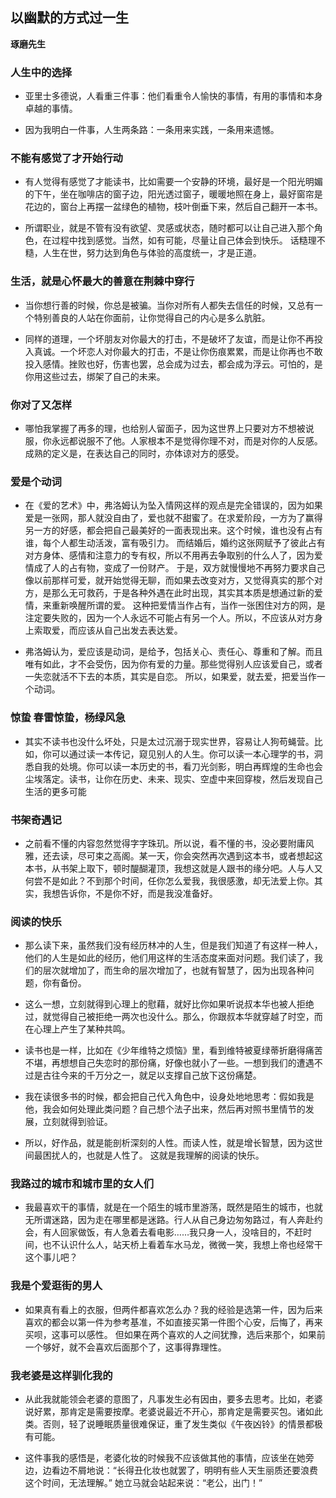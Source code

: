 ## 以幽默的方式过一生

 **琢磨先生**


### 人生中的选择

* 亚里士多德说，人看重三件事：他们看重令人愉快的事情，有用的事情和本身卓越的事情。

* 因为我明白一件事，人生两条路：一条用来实践，一条用来遗憾。


### 不能有感觉了才开始行动

* 有人觉得有感觉了才能读书，比如需要一个安静的环境，最好是一个阳光明媚的下午，坐在咖啡店的窗子边，阳光透过窗子，暖暖地照在身上，最好窗帘是花边的，窗台上再摆一盆绿色的植物，枝叶倒垂下来，然后自己翻开一本书。

* 所谓职业，就是不管有没有欲望、灵感或状态，随时都可以让自己进入那个角色，在过程中找到感觉。当然，如有可能，尽量让自己体会到快乐。
话糙理不糙，人生在世，努力达到角色与体验的高度统一，才是正道。


### 生活，就是心怀最大的善意在荆棘中穿行

* 当你想行善的时候，你总是被骗。当你对所有人都失去信任的时候，又总有一个特别善良的人站在你面前，让你觉得自己的内心是多么肮脏。

* 同样的道理，一个坏朋友对你最大的打击，不是破坏了友谊，而是让你不再投入真诚。一个坏恋人对你最大的打击，不是让你伤痕累累，而是让你再也不敢投入感情。挫败也好，伤害也罢，总会成为过去，都会成为浮云。可怕的，是你用这些过去，绑架了自己的未来。


### 你对了又怎样

* 哪怕我掌握了再多的理，也给别人留面子，因为这世界上只要对方不想被说服，你永远都说服不了他。人家根本不是觉得你理不对，而是对你的人反感。成熟的定义是，在表达自己的同时，亦体谅对方的感受。


### 爱是个动词

* 在《爱的艺术》中，弗洛姆认为坠入情网这样的观点是完全错误的，因为如果爱是一张网，那人就没自由了，爱也就不甜蜜了。在求爱阶段，一方为了赢得另一方的好感，都会把自己最美好的一面表现出来。这个时候，谁也没有占有谁，每个人都生动活泼，富有吸引力。
而结婚后，婚约这张网赋予了彼此占有对方身体、感情和注意力的专有权，所以不用再去争取别的什么人了，因为爱情成了人的占有物，变成了一份财产。
于是，双方就慢慢地不再努力要求自己像以前那样可爱，就开始觉得无聊，而如果去改变对方，又觉得真实的那个对方，是那么无可救药，于是各种外遇在此时出现，其实其本质是想通过新的爱情，来重新唤醒所谓的爱。
这种把爱情当作占有，当作一张困住对方的网，是注定要失败的，因为一个人永远不可能占有另一个人。所以，不应该从对方身上索取爱，而应该从自己出发去表达爱。

* 弗洛姆认为，爱应该是动词，是给予，包括关心、责任心、尊重和了解。而且唯有如此，才不会受伤，因为你有爱的力量。那些觉得别人应该爱自己，或者一失恋就活不下去的本质，其实是自恋。
所以，如果爱，就去爱，把爱当作一个动词。


### 惊蛰 春雷惊蛰，杨绿风急

* 其实不读书也没什么坏处，只是太过沉溺于现实世界，容易让人狗苟蝇营。比如，你可以通过读一本传记，窥见别人的人生。你可以读一本心理学的书，洞悉自我的处境。你可以读一本历史的书，看刀光剑影，明白再辉煌的生命也会尘埃落定。读书，让你在历史、未来、现实、空虚中来回穿梭，然后发现自己生活的更多可能


### 书架奇遇记

* 之前看不懂的内容忽然觉得字字珠玑。所以说，看不懂的书，没必要附庸风雅，还去读，尽可束之高阁。某一天，你会突然再次遇到这本书，或者想起这本书，从书架上取下，顿时醍醐灌顶，我想这就是人跟书的缘分吧。人与人又何尝不是如此？不到那个时间，任你怎么爱我，我很感激，却无法爱上你。其实，我想告诉你，不是你不好，而是我没准备好。


### 阅读的快乐

* 那么读下来，虽然我们没有经历林冲的人生，但是我们知道了有这样一种人，他们的人生是如此的经历，他们用这样的生活态度来面对问题。我们读了，我们的层次就增加了，而生命的层次增加了，也就有智慧了，因为出现各种问题，你有备份。

* 这么一想，立刻就得到心理上的慰藉，就好比你如果听说叔本华也被人拒绝过，就觉得自己被拒绝一两次也没什么。那么，你跟叔本华就穿越了时空，而在心理上产生了某种共鸣。

* 读书也是一样，比如在《少年维特之烦恼》里，看到维特被夏绿蒂折磨得痛苦不堪，再想想自己失恋时的那份痛，好像也就小了一些。一想到我们的遭遇不过是古往今来的千万分之一，就足以支撑自己放下这份痛楚。

* 我在读很多书的时候，都会把自己代入角色中，设身处地地思考：假如我是他，我会如何处理此类问题？自己想个法子出来，然后再对照书里情节的发展，立刻就得到验证。

* 所以，好作品，就是能剖析深刻的人性。而读人性，就是增长智慧，因为这世间最困扰人的，也就是人性了。
这就是我理解的阅读的快乐。


### 我路过的城市和城市里的女人们

* 我最喜欢干的事情，就是在一个陌生的城市里游荡，既然是陌生的城市，也就无所谓迷路，因为走在哪里都是迷路。行人从自己身边匆匆路过，有人奔赴约会，有人回家做饭，有人急着去看电影……我只身一人，没啥目的，不赶时间，也不认识什么人，站天桥上看着车水马龙，微微一笑，我想上帝也经常干这个事儿吧？


### 我是个爱逛街的男人

* 如果真有看上的衣服，但两件都喜欢怎么办？我的经验是选第一件，因为后来喜欢的都会以第一件为参考基准，不如直接买第一件图个心安，后悔了，再来买呗，这事可以感性。
但如果在两个喜欢的人之间犹豫，选后来那个，如果前一个够好，就不会喜欢后面那个了，这事得靠理性。


### 我老婆是这样驯化我的

* 从此我就能领会老婆的意图了，凡事发生必有因由，要多去思考。比如，老婆说好累，那肯定是需要按摩。老婆说最近不开心，那肯定是需要买包。诸如此类。否则，轻了说睡眠质量很难保证，重了发生类似《午夜凶铃》的情景都极有可能。

* 这件事我的感悟是，老婆化妆的时候我不应该做其他的事情，应该坐在她旁边，边看边不屑地说：“长得丑化妆也就罢了，明明有些人天生丽质还要浪费这个时间，无法理解。”
她立马就会站起来说：“老公，出门！”

